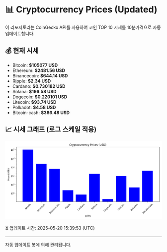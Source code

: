 
# 📊 Cryptocurrency Prices (Updated)

이 리포지토리는 CoinGecko API를 사용하여 코인 TOP 10 시세를 10분가격으로 자동 업데이트합니다.

## 💰 현재 시세
- Bitcoin: **$105077 USD**
- Ethereum: **$2481.56 USD**
- Binancecoin: **$644.14 USD**
- Ripple: **$2.34 USD**
- Cardano: **$0.730182 USD**
- Solana: **$166.58 USD**
- Dogecoin: **$0.220101 USD**
- Litecoin: **$93.74 USD**
- Polkadot: **$4.58 USD**
- Bitcoin-cash: **$386.48 USD**

## 📈 시세 그래프 (로그 스케일 적용)
![Crypto Prices](crypto_prices.png)

⏳ 업데이트 시간: 2025-05-20 15:39:53 (UTC)

---
자동 업데이트 봇에 의해 관리됩니다.
